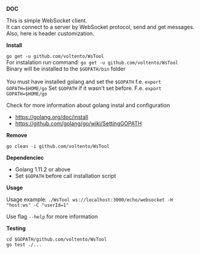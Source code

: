 **DOC**

This is simple WebSocket client.<br/>
It can connect to a server by WebSocket protocol, send and get messages.<br/>
Also, here is header customization.

**Install**

`go get -u github.com/voltento/WsTool`<br/>
For instalation run command: `go get -u github.com/voltento/WsTool`<br/>
Binary will be installed to the `$GOPATH/bin` folder<br/><br/>
You must have installed golang and set the `$GOPATH` f.e. `export GOPATH=$HOME/go` Set `$GOPATH` if it wasn't set before. F.e. `export GOPATH=$HOME/go`

Check for more information about golang instal and configuration
- https://golang.org/doc/install 
- https://github.com/golang/go/wiki/SettingGOPATH

**Remove**

`go clean -i github.com/voltento/WsTool`

**Dependenciec**
- Golang 1.11.2 or above
- Set `$GOPATH` before call installation script

**Usage**

Usage example: `./WsTool ws://localhost:3000/echo/websocket -H "host:ws" -C "userId=1"`

Use flag `--help` for more information

**Testing**

`cd $GOPATH/github.com/voltento/WsTool`<br/>
`go test ./...`
